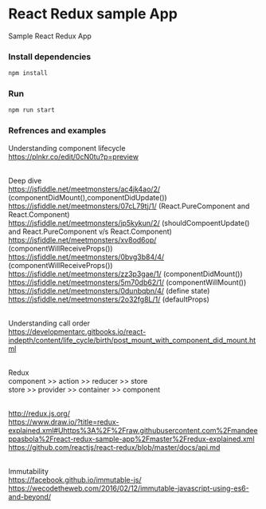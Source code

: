 # React Redux sample App
Sample React Redux App

### Install dependencies
```s
npm install
```

### Run 
```s
npm run start
```

### Refrences and examples
Understanding component lifecycle<br/>
https://plnkr.co/edit/0cN0tu?p=preview<br/><br/>

Deep dive<br/>
https://jsfiddle.net/meetmonsters/ac4jk4ao/2/  (componentDidMount(),componentDidUpdate())<br/>
https://jsfiddle.net/meetmonsters/07cL79tj/1/  (React.PureComponent and React.Component)<br/>
https://jsfiddle.net/meetmonsters/jp5kykun/2/  (shouldCompoentUpdate() and React.PureComponent v/s React.Component)<br/>
https://jsfiddle.net/meetmonsters/xv8od6op/  (componentWillReceiveProps())<br/>
https://jsfiddle.net/meetmonsters/0bvg3b84/4/  (componentWillReceiveProps())<br/>
https://jsfiddle.net/meetmonsters/zz3p3gae/1/  (componentDidMount())<br/>
https://jsfiddle.net/meetmonsters/5m70db62/1/  (componentWillMount())<br/>
https://jsfiddle.net/meetmonsters/0dunbqbn/4/  (define state)<br/>
https://jsfiddle.net/meetmonsters/2o32fg8L/1/  (defaultProps)<br/><br/>

Understanding call order<br/>
https://developmentarc.gitbooks.io/react-indepth/content/life_cycle/birth/post_mount_with_component_did_mount.html<br/><br/>

Redux<br/>
component >> action >> reducer >> store<br/>
store >> provider >> container >> component<br/><br/>

http://redux.js.org/ <br/>
https://www.draw.io/?title=redux-explained.xml#Uhttps%3A%2F%2Fraw.githubusercontent.com%2Fmandeeppasbola%2Freact-redux-sample-app%2Fmaster%2Fredux-explained.xml<br/>
https://github.com/reactjs/react-redux/blob/master/docs/api.md<br/><br/>

Immutability<br/>
https://facebook.github.io/immutable-js/<br/>
https://wecodetheweb.com/2016/02/12/immutable-javascript-using-es6-and-beyond/<br/>
